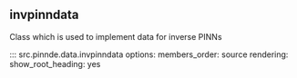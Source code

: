 invpinndata
----------------

Class which is used to implement data for inverse PINNs

::: src.pinnde.data.invpinndata
    options:
        members_order: source
    rendering:
      show_root_heading: yes